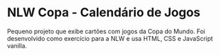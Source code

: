 # NLW Copa - Calendário de Jogos

Pequeno projeto que exibe cartões com jogos da Copa do Mundo. Foi desenvolvido como exercício para a NLW e usa HTML, CSS e JavaScript vanilla.
